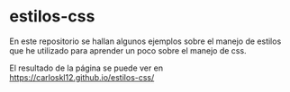 # estilos-css
En este repositorio se hallan algunos ejemplos sobre el manejo de estilos que he utilizado para aprender un poco sobre el manejo de css.

El resultado de la página se puede ver en <https://carloskl12.github.io/estilos-css/>